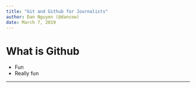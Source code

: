```yaml
---
title: "Git and Github for Journalists"
author: Dan Nguyen (@dancow)
date: March 7, 2019
---
```


# What is Github

- Fun
- Really fun


---
